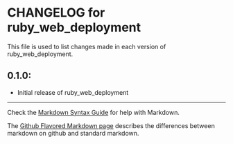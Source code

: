 # CHANGELOG for ruby_web_deployment

This file is used to list changes made in each version of ruby_web_deployment.

## 0.1.0:

* Initial release of ruby_web_deployment

- - - 
Check the [Markdown Syntax Guide](http://daringfireball.net/projects/markdown/syntax) for help with Markdown.

The [Github Flavored Markdown page](http://github.github.com/github-flavored-markdown/) describes the differences between markdown on github and standard markdown.
